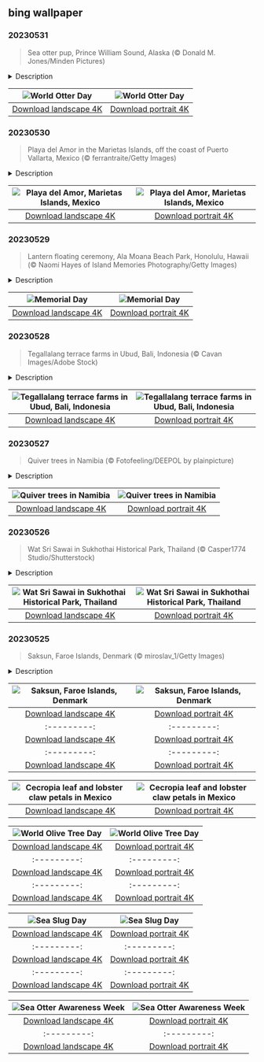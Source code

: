 ## bing wallpaper

### 20230531

> Sea otter pup, Prince William Sound, Alaska (© Donald M. Jones/Minden Pictures)

<details>
<summary>Description</summary>

> Watching sea otters playing in the water is always a treat. But while they look cute, these furry critters are also the top predators in their food chain, 'otterly' vital to keeping ecosystems in balance. Sea otters eat sea urchins and without them, sea urchins spread across the sea floor, destroying crucial kelp forests which provide food and shelter for many other aquatic animals. Unfortunately, sea otters are one of five otter species listed as endangered by the International Union for Conservation of Nature. Five others are listed as near-threatened and two as vulnerable. Of the 13 otter species worldwide, only the North American river otter's population is considered to be stable. On the last Wednesday in May, World Otter Day seeks to raise awareness about the threats to otters, and how to protect them.
> 
> 
> 
> 

</details>

| ![World Otter Day](https://cn.bing.com/th?id=OHR.WorldOtterDay_EN-US4690332709_UHD.jpg&pid=hp&w=400&h=224&rs=1&c=4) | ![World Otter Day](https://cn.bing.com/th?id=OHR.WorldOtterDay_EN-US4690332709_1080x1920.jpg&pid=hp&w=155&h=315&rs=1&c=4) |
|:---------:|:---------:|
| [Download landscape 4K](https://cn.bing.com/th?id=OHR.WorldOtterDay_EN-US4690332709_UHD.jpg) | [Download portrait 4K](https://cn.bing.com/th?id=OHR.WorldOtterDay_EN-US4690332709_1080x1920.jpg) |

### 20230530

> Playa del Amor in the Marietas Islands, off the coast of Puerto Vallarta, Mexico (© ferrantraite/Getty Images)

<details>
<summary>Description</summary>

> This gorgeous shot was taken at Playa del Amor—aka Hidden Beach—a remote destination off the coast of Puerto Vallarta, Mexico, known for its pristine beauty. To get to it, visitors need to take a boat toward the mouth of Banderas Bay at the base of the Marietas Islands. Once there, they swim through a tunnel at low tide to reach the beach. The walls hide a sandy cove, where the turquoise waters contrast with flora-laden cliffs that perfectly frame the blue sky overhead. Playa del Amor (Lovers' Beach) is popular among tourists, but the number of visitors is limited to preserve its natural beauty and ecosystem.
> 
> 
> 
> 

</details>

| ![Playa del Amor, Marietas Islands, Mexico](https://cn.bing.com/th?id=OHR.HiddenBeach_EN-US8990991711_UHD.jpg&pid=hp&w=400&h=224&rs=1&c=4) | ![Playa del Amor, Marietas Islands, Mexico](https://cn.bing.com/th?id=OHR.HiddenBeach_EN-US8990991711_1080x1920.jpg&pid=hp&w=155&h=315&rs=1&c=4) |
|:---------:|:---------:|
| [Download landscape 4K](https://cn.bing.com/th?id=OHR.HiddenBeach_EN-US8990991711_UHD.jpg) | [Download portrait 4K](https://cn.bing.com/th?id=OHR.HiddenBeach_EN-US8990991711_1080x1920.jpg) |

### 20230529

> Lantern floating ceremony, Ala Moana Beach Park, Honolulu, Hawaii (© Naomi Hayes of Island Memories Photography/Getty Images)

<details>
<summary>Description</summary>

> On Memorial Day, we honor the brave men and women who sacrificed their lives serving in the US military. People mark the day in different ways by attending parades, laying flags or flowers on the graves of fallen soldiers, and participating in community events.
> 
> In Hawaii's capital Honolulu, Memorial Day is observed with a lantern floating ceremony at Ala Moana Beach Park, seen in today's image. This cherished traditional ceremony brings military and civilian communities together to honor and remember loved ones who sacrificed their lives for our country.
> 
> 

</details>

| ![Memorial Day](https://cn.bing.com/th?id=OHR.LanternFloating_EN-US4433076187_UHD.jpg&pid=hp&w=400&h=224&rs=1&c=4) | ![Memorial Day](https://cn.bing.com/th?id=OHR.LanternFloating_EN-US4433076187_1080x1920.jpg&pid=hp&w=155&h=315&rs=1&c=4) |
|:---------:|:---------:|
| [Download landscape 4K](https://cn.bing.com/th?id=OHR.LanternFloating_EN-US4433076187_UHD.jpg) | [Download portrait 4K](https://cn.bing.com/th?id=OHR.LanternFloating_EN-US4433076187_1080x1920.jpg) |

### 20230528

> Tegallalang terrace farms in Ubud, Bali, Indonesia (© Cavan Images/Adobe Stock)

<details>
<summary>Description</summary>

> Sweeping downhill in our homepage image are the famous rice terraces of Tegallalang, one of Bali's most popular tourist attractions. They are carved into the side of a valley near the town of Ubud and use the traditional Subak irrigation system, which dates back to the 9th century. Bali's rivers and streams provide year-round water for its crops but here people work hand-in-hand with nature, and a network of irrigation channels distribute water to each paddy field. They carefully tend rice plants during the growing season, as generations have done before them, before harvesting and distributing the rice between the community. The Subak system is so important in Balinese culture, it has been recognised by UNESCO. These terraces offer visitors panoramic views over the surrounding rice fields and lush landscape, as well as a picturesque example of people living in harmony with nature.
> 
> 
> 
> 

</details>

| ![Tegallalang terrace farms in Ubud, Bali, Indonesia](https://cn.bing.com/th?id=OHR.TegallalangTerrace_EN-US4296943902_UHD.jpg&pid=hp&w=400&h=224&rs=1&c=4) | ![Tegallalang terrace farms in Ubud, Bali, Indonesia](https://cn.bing.com/th?id=OHR.TegallalangTerrace_EN-US4296943902_1080x1920.jpg&pid=hp&w=155&h=315&rs=1&c=4) |
|:---------:|:---------:|
| [Download landscape 4K](https://cn.bing.com/th?id=OHR.TegallalangTerrace_EN-US4296943902_UHD.jpg) | [Download portrait 4K](https://cn.bing.com/th?id=OHR.TegallalangTerrace_EN-US4296943902_1080x1920.jpg) |

### 20230527

> Quiver trees in Namibia (© Fotofeeling/DEEPOL by plainpicture)

<details>
<summary>Description</summary>

> The quiver trees pictured on our homepage are uniquely suited to Namibia's hot, dry climate. They are not trees at all, but an endangered species of aloe plant. These succulents can grow up to 30 feet tall and live for 200 years. The name comes from the Indigenous San people who made quivers out of the plant's tube-shaped branches to hold their arrows while hunting. You can see scattered quiver trees across southern Namibia, but for sheer numbers, head to the Quiver Tree Forest, where more than 200 of these distinctive plants grow among dolerite rock formations outside the city of Keetmanshoop. In June and July, during Namibia's winter, you can see the plant's flowers in bright, yellow bloom.
> 
> 
> 
> 

</details>

| ![Quiver trees in Namibia](https://cn.bing.com/th?id=OHR.AloeDichotomum_EN-US4149828212_UHD.jpg&pid=hp&w=400&h=224&rs=1&c=4) | ![Quiver trees in Namibia](https://cn.bing.com/th?id=OHR.AloeDichotomum_EN-US4149828212_1080x1920.jpg&pid=hp&w=155&h=315&rs=1&c=4) |
|:---------:|:---------:|
| [Download landscape 4K](https://cn.bing.com/th?id=OHR.AloeDichotomum_EN-US4149828212_UHD.jpg) | [Download portrait 4K](https://cn.bing.com/th?id=OHR.AloeDichotomum_EN-US4149828212_1080x1920.jpg) |

### 20230526

> Wat Sri Sawai in Sukhothai Historical Park, Thailand (© Casper1774 Studio/Shutterstock)

<details>
<summary>Description</summary>

> Welcome to Sukhothai Historical Park, one of Thailand's most spectacular UNESCO World Heritage sites. The park is dotted with ancient temples, the remains of a palace, and towering Buddha statues—within its boundaries is the historic town of Sukhothai, an important metropolitan hub in the 13th and 14th centuries. The name translates as 'the dawn of happiness' and you can spend many happy hours here, strolling among the beautiful lawns, trees, and lakes. The temple on our homepage is Wat Si Sawai, one of the oldest on the site, founded in the late 12th or early 13th century. Sukhothai was the capital of the first Kingdom of Siam more than 700 years ago and this historic site continues to offer a window onto what is sometimes seen as a golden age of Thai civilization.
> 
> 
> 
> 

</details>

| ![Wat Sri Sawai in Sukhothai Historical Park, Thailand](https://cn.bing.com/th?id=OHR.WatSriSawai_EN-US3779091241_UHD.jpg&pid=hp&w=400&h=224&rs=1&c=4) | ![Wat Sri Sawai in Sukhothai Historical Park, Thailand](https://cn.bing.com/th?id=OHR.WatSriSawai_EN-US3779091241_1080x1920.jpg&pid=hp&w=155&h=315&rs=1&c=4) |
|:---------:|:---------:|
| [Download landscape 4K](https://cn.bing.com/th?id=OHR.WatSriSawai_EN-US3779091241_UHD.jpg) | [Download portrait 4K](https://cn.bing.com/th?id=OHR.WatSriSawai_EN-US3779091241_1080x1920.jpg) |

### 20230525

> Saksun, Faroe Islands, Denmark (© miroslav_1/Getty Images)

<details>
<summary>Description</summary>

> Nestled in a picturesque valley next to a lagoon flanked by mountains, Saksun is a small, remote village famous for its stunning vistas. It is situated on the coast of Streymoy in the remote Faroe Islands, which sit about halfway between Iceland and Scotland in the North Atlantic. Home to these iconic houses with turf roofs and a tiny population—estimates vary between 8 and 30—it is said that there are more waterfalls in Saksun, than houses.
> 
> There's something to be said about the beauty of Saksun and its power to hypnotize visitors with its peaceful atmosphere. It is a far cry from the relatively bustling streets of Tórshavn, the capital of the islands. With greenery as far as the eye can see, Saksun provides an almost otherworldly sense of solitude.
> 
> 

</details>

| ![Saksun, Faroe Islands, Denmark](https://cn.bing.com/th?id=OHR.SaksunFaroe_EN-US3384967997_UHD.jpg&pid=hp&w=400&h=224&rs=1&c=4) | ![Saksun, Faroe Islands, Denmark](https://cn.bing.com/th?id=OHR.SaksunFaroe_EN-US3384967997_1080x1920.jpg&pid=hp&w=155&h=315&rs=1&c=4) |
|:---------:|:---------:|
| [Download landscape 4K](https://cn.bing.com/th?id=OHR.SaksunFaroe_EN-US3384967997_UHD.jpg) | [Download portrait 4K](https://cn.bing.com/th?id=OHR.SaksunFaroe_EN-US3384967997_1080x1920.jpg) | 4K](https://cn.bing.com/th?id=OHR.WesternBoxTurtle_EN-US2880487603_1080x1920.jpg) |?id=OHR.BiodiverseCostaRica_EN-US2611109244_UHD.jpg&pid=hp&w=400&h=224&rs=1&c=4) | ![International Day for Biodiversity](https://cn.bing.com/th?id=OHR.BiodiverseCostaRica_EN-US2611109244_1080x1920.jpg&pid=hp&w=155&h=315&rs=1&c=4) |
|:---------:|:---------:|
| [Download landscape 4K](https://cn.bing.com/th?id=OHR.BiodiverseCostaRica_EN-US2611109244_UHD.jpg) | [Download portrait 4K](https://cn.bing.com/th?id=OHR.BiodiverseCostaRica_EN-US2611109244_1080x1920.jpg) |Download landscape 4K](https://cn.bing.com/th?id=OHR.SumatranRhino_EN-US0245305253_UHD.jpg) | [Download portrait 4K](https://cn.bing.com/th?id=OHR.SumatranRhino_EN-US0245305253_1080x1920.jpg) | 4K](https://cn.bing.com/th?id=OHR.MuseoSoumaya_EN-US2440983924_1080x1920.jpg) |d=OHR.CormorantBridge_EN-US1902862286_UHD.jpg) | [Download portrait 4K](https://cn.bing.com/th?id=OHR.CormorantBridge_EN-US1902862286_1080x1920.jpg) |om/th?id=OHR.AmericanWetlands_EN-US1844827155_1080x1920.jpg&pid=hp&w=155&h=315&rs=1&c=4) |
|:---------:|:---------:|
| [Download landscape 4K](https://cn.bing.com/th?id=OHR.AmericanWetlands_EN-US1844827155_UHD.jpg) | [Download portrait 4K](https://cn.bing.com/th?id=OHR.AmericanWetlands_EN-US1844827155_1080x1920.jpg) |9784_UHD.jpg) | [Download portrait 4K](https://cn.bing.com/th?id=OHR.RedPlanetDay_EN-US9693219784_1080x1920.jpg) |r claw is often cultivated as an ornamental plant for tropical gardens. Gardeners looking to attract birds love the Heliconia because its plentiful nectar draws hummingbirds to its downward-facing flowers. Those same flowers have special recognition in Bolivia as 'patujú,' the national flower, which appears on one of the country's flags.
> 
> 

</details>

| ![Cecropia leaf and lobster claw petals in Mexico](https://cn.bing.com/th?id=OHR.Cecropia_EN-US9602789937_UHD.jpg&pid=hp&w=400&h=224&rs=1&c=4) | ![Cecropia leaf and lobster claw petals in Mexico](https://cn.bing.com/th?id=OHR.Cecropia_EN-US9602789937_1080x1920.jpg&pid=hp&w=155&h=315&rs=1&c=4) |
|:---------:|:---------:|
| [Download landscape 4K](https://cn.bing.com/th?id=OHR.Cecropia_EN-US9602789937_UHD.jpg) | [Download portrait 4K](https://cn.bing.com/th?id=OHR.Cecropia_EN-US9602789937_1080x1920.jpg) |though olive trees do not grow very tall, usually no more than 30 feet, they live a very long time. One of the oldest known trees in the world, in Portugal, is believed to be 3,350 years old. Many live for millennia, their trunks growing thick and gnarled, and their branches bearing fruit century after century. As civilizations rise and fall around them, these hardy trees remain resilient and steadfast.
> 
> 

</details>

| ![World Olive Tree Day](https://cn.bing.com/th?id=OHR.OliveTreeDay_EN-US9460125670_UHD.jpg&pid=hp&w=400&h=224&rs=1&c=4) | ![World Olive Tree Day](https://cn.bing.com/th?id=OHR.OliveTreeDay_EN-US9460125670_1080x1920.jpg&pid=hp&w=155&h=315&rs=1&c=4) |
|:---------:|:---------:|
| [Download landscape 4K](https://cn.bing.com/th?id=OHR.OliveTreeDay_EN-US9460125670_UHD.jpg) | [Download portrait 4K](https://cn.bing.com/th?id=OHR.OliveTreeDay_EN-US9460125670_1080x1920.jpg) |pid=hp&w=155&h=315&rs=1&c=4) |
|:---------:|:---------:|
| [Download landscape 4K](https://cn.bing.com/th?id=OHR.MonksMound_EN-US9323884241_UHD.jpg) | [Download portrait 4K](https://cn.bing.com/th?id=OHR.MonksMound_EN-US9323884241_1080x1920.jpg) |](https://cn.bing.com/th?id=OHR.Calacas_EN-US6430903741_UHD.jpg) | [Download portrait 4K](https://cn.bing.com/th?id=OHR.Calacas_EN-US6430903741_1080x1920.jpg) |.com/th?id=OHR.SealRiver_EN-US6267835630_1080x1920.jpg&pid=hp&w=155&h=315&rs=1&c=4) |
|:---------:|:---------:|
| [Download landscape 4K](https://cn.bing.com/th?id=OHR.SealRiver_EN-US6267835630_UHD.jpg) | [Download portrait 4K](https://cn.bing.com/th?id=OHR.SealRiver_EN-US6267835630_1080x1920.jpg) |e a more fitting name. Someone call Terry.
> 
> 

</details>

| ![Sea Slug Day](https://cn.bing.com/th?id=OHR.SeaAngel_EN-US5531672696_UHD.jpg&pid=hp&w=400&h=224&rs=1&c=4) | ![Sea Slug Day](https://cn.bing.com/th?id=OHR.SeaAngel_EN-US5531672696_1080x1920.jpg&pid=hp&w=155&h=315&rs=1&c=4) |
|:---------:|:---------:|
| [Download landscape 4K](https://cn.bing.com/th?id=OHR.SeaAngel_EN-US5531672696_UHD.jpg) | [Download portrait 4K](https://cn.bing.com/th?id=OHR.SeaAngel_EN-US5531672696_1080x1920.jpg) |OHR.DarkSkyAcadia_EN-US6966527964_1080x1920.jpg) |.bing.com/th?id=OHR.GoldenJellyfish_EN-US6743816471_1080x1920.jpg&pid=hp&w=155&h=315&rs=1&c=4) |
|:---------:|:---------:|
| [Download landscape 4K](https://cn.bing.com/th?id=OHR.GoldenJellyfish_EN-US6743816471_UHD.jpg) | [Download portrait 4K](https://cn.bing.com/th?id=OHR.GoldenJellyfish_EN-US6743816471_1080x1920.jpg) |ng.com/th?id=OHR.LastDollarRoad_EN-US7923638318_UHD.jpg&pid=hp&w=400&h=224&rs=1&c=4) | ![First day of autumn](https://cn.bing.com/th?id=OHR.LastDollarRoad_EN-US7923638318_1080x1920.jpg&pid=hp&w=155&h=315&rs=1&c=4) |
|:---------:|:---------:|
| [Download landscape 4K](https://cn.bing.com/th?id=OHR.LastDollarRoad_EN-US7923638318_UHD.jpg) | [Download portrait 4K](https://cn.bing.com/th?id=OHR.LastDollarRoad_EN-US7923638318_1080x1920.jpg) |ppers who hunted otters to near extinction before they were protected by law. Although sea otter populations have rebounded, they are still considered endangered. Otters live along the Pacific Coast of North America, from California up to Alaska. Although they can walk on land, they almost never find the need or desire to, even when it's nap time. When they're ready for a snooze, they'll raft up, wrap themselves in a strand of kelp to keep them from drifting away, and recline on the world's biggest waterbed.

</details>

| ![Sea Otter Awareness Week](https://cn.bing.com/th?id=OHR.SitkaOtters_EN-US7714053956_UHD.jpg&pid=hp&w=400&h=224&rs=1&c=4) | ![Sea Otter Awareness Week](https://cn.bing.com/th?id=OHR.SitkaOtters_EN-US7714053956_1080x1920.jpg&pid=hp&w=155&h=315&rs=1&c=4) |
|:---------:|:---------:|
| [Download landscape 4K](https://cn.bing.com/th?id=OHR.SitkaOtters_EN-US7714053956_UHD.jpg) | [Download portrait 4K](https://cn.bing.com/th?id=OHR.SitkaOtters_EN-US7714053956_1080x1920.jpg) |oo_EN-US7569665443_UHD.jpg&pid=hp&w=400&h=224&rs=1&c=4) | ![World Bamboo Day](https://cn.bing.com/th?id=OHR.ArashiyamaBamboo_EN-US7569665443_1080x1920.jpg&pid=hp&w=155&h=315&rs=1&c=4) |
|:---------:|:---------:|
| [Download landscape 4K](https://cn.bing.com/th?id=OHR.ArashiyamaBamboo_EN-US7569665443_UHD.jpg) | [Download portrait 4K](https://cn.bing.com/th?id=OHR.ArashiyamaBamboo_EN-US7569665443_1080x1920.jpg) |